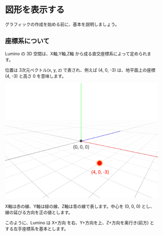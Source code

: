 図形を表示する
==========

グラフィックの作成を始める前に、基本を説明しましょう。


座標系について
----------

Lumino の 3D 空間は、X軸,Y軸,Z軸 から成る直交座標系によって定められます。

位置は 3次元ベクトル(x, y, z) で表され、例えば (4, 0, -3) は、地平面上の座標 (4, -3) と高さ 0 を意味します。

![](img/3d-basic-1-2.png)

X軸は赤の線、Y軸は緑の線、Z軸は青の線で表します。中心を (0, 0, 0) とし、線の延びる方向を正の値とします。

このように、Lumino は X+方向 を右、Y+方向を上、Z+方向を奥行き(前方) とする左手座標系を基本とします。

